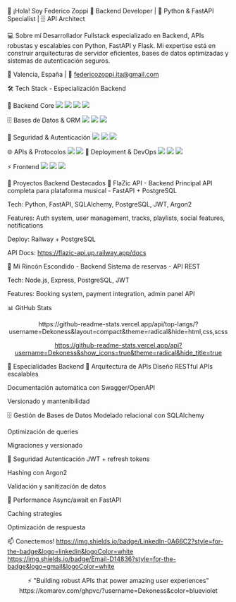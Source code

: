👋 ¡Hola! Soy Federico Zoppi
🚀 Backend Developer | 🐍 Python & FastAPI Specialist | 🗄️ API Architect

💻 Sobre mí
Desarrollador Fullstack especializado en Backend, APIs robustas y escalables con Python, FastAPI y Flask. Mi expertise está en construir arquitecturas de servidor eficientes, bases de datos optimizadas y sistemas de autenticación seguros.

📍 Valencia, España | 📧 federicozoppi.ita@gmail.com

🛠️ Tech Stack - Especialización Backend

🐍 Backend Core
<img src="https://img.shields.io/badge/Python-3776AB?style=for-the-badge&logo=python&logoColor=white" /> <img src="https://img.shields.io/badge/FastAPI-009688?style=for-the-badge&logo=fastapi&logoColor=white" /> <img src="https://img.shields.io/badge/Node.js-339933?style=for-the-badge&logo=nodedotjs&logoColor=white" /> <img src="https://img.shields.io/badge/Flask-000000?style=for-the-badge&logo=flask&logoColor=white" />

🗄️ Bases de Datos & ORM
<img src="https://img.shields.io/badge/PostgreSQL-4169E1?style=for-the-badge&logo=postgresql&logoColor=white" /> <img src="https://img.shields.io/badge/SQLAlchemy-D71F00?style=for-the-badge&logo=sqlalchemy&logoColor=white" /> <img src="https://img.shields.io/badge/SQLite-003B57?style=for-the-badge&logo=sqlite&logoColor=white" />

🔐 Seguridad & Autenticación
<img src="https://img.shields.io/badge/JWT-000000?style=for-the-badge&logo=jsonwebtokens&logoColor=white" /> <img src="https://img.shields.io/badge/Argon2-8A2BE2?style=for-the-badge&logo=key&logoColor=white" /> <img src="https://img.shields.io/badge/OAuth-4285F4?style=for-the-badge&logo=oauth&logoColor=white" />

🌐 APIs & Protocolos
<img src="https://img.shields.io/badge/REST_API-FF6C37?style=for-the-badge&logo=rest&logoColor=white" /> <img src="https://img.shields.io/badge/WebSockets-010101?style=for-the-badge&logo=socket.io&logoColor=white" />
🚀 Deployment & DevOps
<img src="https://img.shields.io/badge/Docker-2496ED?style=for-the-badge&logo=docker&logoColor=white" /> <img src="https://img.shields.io/badge/Railway-0B0D0E?style=for-the-badge&logo=railway&logoColor=white" /> <img src="https://img.shields.io/badge/Git-F05032?style=for-the-badge&logo=git&logoColor=white" />

⚡ Frontend 
<img src="https://img.shields.io/badge/React-61DAFB?style=for-the-badge&logo=react&logoColor=black" /> <img src="https://img.shields.io/badge/TypeScript-3178C6?style=for-the-badge&logo=typescript&logoColor=white" /> <img src="https://img.shields.io/badge/Tailwind_CSS-38B2AC?style=for-the-badge&logo=tailwind-css&logoColor=white" />

💼 Proyectos Backend Destacados
🎵 FlaZic API - Backend Principal
API completa para plataforma musical - FastAPI + PostgreSQL

Tech: Python, FastAPI, SQLAlchemy, PostgreSQL, JWT, Argon2

Features: Auth system, user management, tracks, playlists, social features, notifications

Deploy: Railway + PostgreSQL

API Docs: https://flazic-api.up.railway.app/docs

🏡 Mi Rincón Escondido - Backend
Sistema de reservas - API REST

Tech: Node.js, Express, PostgreSQL, JWT

Features: Booking system, payment integration, admin panel API

📊 GitHub Stats
<div align="center">
https://github-readme-stats.vercel.app/api/top-langs/?username=Dekoness&layout=compact&theme=radical&hide=html,css,scss

https://github-readme-stats.vercel.app/api?username=Dekoness&show_icons=true&theme=radical&hide_title=true

</div>
🎯 Especialidades Backend
🔧 Arquitectura de APIs
Diseño RESTful APIs escalables

Documentación automática con Swagger/OpenAPI

Versionado y mantenibilidad

🗄️ Gestión de Bases de Datos
Modelado relacional con SQLAlchemy

Optimización de queries

Migraciones y versionado

🔐 Seguridad
Autenticación JWT + refresh tokens

Hashing con Argon2

Validación y sanitización de datos

🚀 Performance
Async/await en FastAPI

Caching strategies

Optimización de respuesta

📫 Conectemos!
https://img.shields.io/badge/LinkedIn-0A66C2?style=for-the-badge&logo=linkedin&logoColor=white
https://img.shields.io/badge/Email-D14836?style=for-the-badge&logo=gmail&logoColor=white

<div align="center">
⚡ "Building robust APIs that power amazing user experiences"
https://komarev.com/ghpvc/?username=Dekoness&color=blueviolet

</div>
